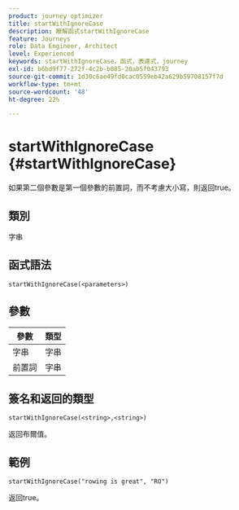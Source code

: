 ```yaml
---
product: journey optimizer
title: startWithIgnoreCase
description: 瞭解函式startWithIgnoreCase
feature: Journeys
role: Data Engineer, Architect
level: Experienced
keywords: startWithIgnoreCase，函式，表達式，journey
exl-id: b6bd9f77-272f-4c2b-b085-20ab5f043793
source-git-commit: 1d30c6ae49fd0cac0559eb42a629b59708157f7d
workflow-type: tm+mt
source-wordcount: '48'
ht-degree: 22%

---
```


# startWithIgnoreCase {#startWithIgnoreCase}

如果第二個參數是第一個參數的前置詞，而不考慮大小寫，則返回true。

## 類別

字串

## 函式語法

`startWithIgnoreCase(<parameters>)`

## 參數

| 參數 | 類型 |
|-------------|--------|
| 字串 | 字串 |
| 前置詞 | 字串 |

## 簽名和返回的類型

`startWithIgnoreCase(<string>,<string>)`

返回布爾值。

## 範例

`startWithIgnoreCase("rowing is great", "RO")`

返回true。
